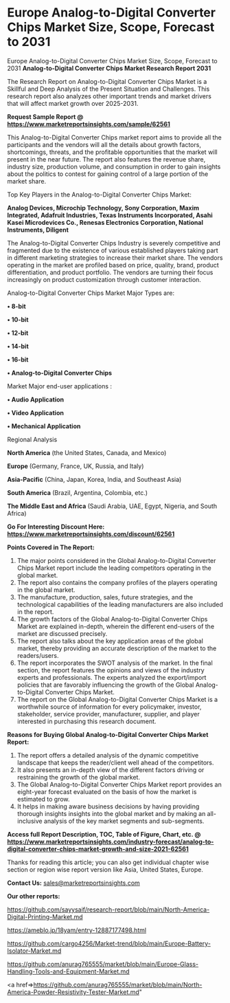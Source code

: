 # Europe Analog-to-Digital Converter Chips Market Size, Scope, Forecast to 2031
Europe Analog-to-Digital Converter Chips Market Size, Scope, Forecast to 2031
<strong>Analog-to-Digital Converter Chips Market Research Report 2031</strong>

The Research Report on Analog-to-Digital Converter Chips Market is a Skillful and Deep Analysis of the Present Situation and Challenges. This research report also analyzes other important trends and market drivers that will affect market growth over 2025-2031.

<strong>Request Sample Report @ <a href=https://www.marketreportsinsights.com/sample/62561>https://www.marketreportsinsights.com/sample/62561</a></strong>

This Analog-to-Digital Converter Chips market report aims to provide all the participants and the vendors will all the details about growth factors, shortcomings, threats, and the profitable opportunities that the market will present in the near future. The report also features the revenue share, industry size, production volume, and consumption in order to gain insights about the politics to contest for gaining control of a large portion of the market share.

Top Key Players in the Analog-to-Digital Converter Chips Market:

<strong>Analog Devices, Microchip Technology, Sony Corporation, Maxim Integrated, Adafruit Industries, Texas Instruments Incorporated, Asahi Kasei Microdevices Co., Renesas Electronics Corporation, National Instruments, Diligent</strong>

The Analog-to-Digital Converter Chips Industry is severely competitive and fragmented due to the existence of various established players taking part in different marketing strategies to increase their market share. The vendors operating in the market are profiled based on price, quality, brand, product differentiation, and product portfolio. The vendors are turning their focus increasingly on product customization through customer interaction.

Analog-to-Digital Converter Chips Market Major Types are:

<strong>• 8-bit

• 10-bit

• 12-bit

• 14-bit

• 16-bit

• Analog-to-Digital Converter Chips</strong>

Market Major end-user applications :

<strong>• Audio Application

• Video Application

• Mechanical Application</strong>

Regional Analysis

</u><strong><b>North America</b></strong> (the United States, Canada, and Mexico)

<strong><b>Europe </b></strong>(Germany, France, UK, Russia, and Italy)

<strong><b>Asia-Pacific</b></strong> (China, Japan, Korea, India, and Southeast Asia)

<strong><b>South America</b></strong> (Brazil, Argentina, Colombia, etc.)

<strong><b>The Middle East and Africa</b></strong> (Saudi Arabia, UAE, Egypt, Nigeria, and South Africa)

<strong>Go For Interesting Discount Here: <a href=https://www.marketreportsinsights.com/discount/62561>https://www.marketreportsinsights.com/discount/62561</a></strong>

<strong>Points Covered in The Report:</strong>
<ol>
  <li>The major points considered in the Global Analog-to-Digital Converter Chips Market report include the leading competitors operating in the global market.</li>
  <li>The report also contains the company profiles of the players operating in the global market.</li>
  <li>The manufacture, production, sales, future strategies, and the technological capabilities of the leading manufacturers are also included in the report.</li>
  <li>The growth factors of the Global Analog-to-Digital Converter Chips Market are explained in-depth, wherein the different end-users of the market are discussed precisely.</li>
  <li>The report also talks about the key application areas of the global market, thereby providing an accurate description of the market to the readers/users.</li>
  <li>The report incorporates the SWOT analysis of the market. In the final section, the report features the opinions and views of the industry experts and professionals. The experts analyzed the export/import policies that are favorably influencing the growth of the Global Analog-to-Digital Converter Chips Market.</li>
  <li>The report on the Global Analog-to-Digital Converter Chips Market is a worthwhile source of information for every policymaker, investor, stakeholder, service provider, manufacturer, supplier, and player interested in purchasing this research document.</li>
</ol>
<strong>Reasons for Buying Global Analog-to-Digital Converter Chips Market Report:</strong>

<ol>
  <li>The report offers a detailed analysis of the dynamic competitive landscape that keeps the reader/client well ahead of the competitors.</li>
  <li>It also presents an in-depth view of the different factors driving or restraining the growth of the global market.</li>
  <li>The Global Analog-to-Digital Converter Chips Market report provides an eight-year forecast evaluated on the basis of how the market is estimated to grow.</li>
  <li>It helps in making aware business decisions by having providing thorough insights insights into the global market and by making an all-inclusive analysis of the key market segments and sub-segments.</li>
</ol>
<strong>Access full Report Description, TOC, Table of Figure, Chart, etc. @ <a href=https://www.marketreportsinsights.com/industry-forecast/analog-to-digital-converter-chips-market-growth-and-size-2021-62561>https://www.marketreportsinsights.com/industry-forecast/analog-to-digital-converter-chips-market-growth-and-size-2021-62561</a></strong>


Thanks for reading this article; you can also get individual chapter wise section or region wise report version like Asia, United States, Europe.

<strong>Contact Us:</strong>
sales@marketreportsinsights.com

<strong>Our other reports:</strong>

<a href=https://github.com/sayysaif/research-report/blob/main/North-America-Digital-Printing-Market.md>https://github.com/sayysaif/research-report/blob/main/North-America-Digital-Printing-Market.md</a>

<a href=https://ameblo.jp/18yam/entry-12887177498.html>https://ameblo.jp/18yam/entry-12887177498.html</a>

<a href=https://github.com/cargo4256/Market-trend/blob/main/Europe-Battery-Isolator-Market.md>https://github.com/cargo4256/Market-trend/blob/main/Europe-Battery-Isolator-Market.md</a>

<a href=https://github.com/anurag765555/market/blob/main/Europe-Glass-Handling-Tools-and-Equipment-Market.md>https://github.com/anurag765555/market/blob/main/Europe-Glass-Handling-Tools-and-Equipment-Market.md</a>

<a href=>https://github.com/anurag765555/market/blob/main/North-America-Powder-Resistivity-Tester-Market.md</a>"

